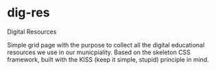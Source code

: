 # dig-res
Digital Resources

Simple grid page with the purpose to collect all the digital educational resources we use in our municpiality. Based on the skeleton CSS framework, built with the KISS (keep it simple, stupid) principle in mind.

